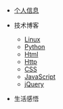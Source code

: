 * [个人信息](README)
* 技术博客
    * [Linux](Linux/README) 
    * [Python](Python/python)
    * [Html](Html/README)
    * [Http](Http/README)
    * [CSS](CSS/README)
    * [JavaScript](JavaScript/README)
    * [jQuery](jQuery/README)

* 生活感悟